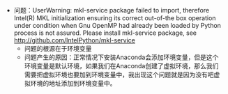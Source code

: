 

- 问题：UserWarning: mkl-service package failed to import, therefore Intel(R) MKL initialization ensuring its correct out-of-the box operation under condition when Gnu OpenMP had already been loaded by Python process is not assured. Please install mkl-service package, see http://github.com/IntelPython/mkl-service
  - 问题的根源在于环境变量
  - 问题产生的原因：正常情况下安装Anaconda会添加环境变量，但是这个环境变量是默认环境，如果我们在Anaconda创建了虚拟环境，那么我们需要把虚拟环境也要加到环境变量中，我出现这个问题就是因为没有吧虚拟环境的地址添加到环境变量中。